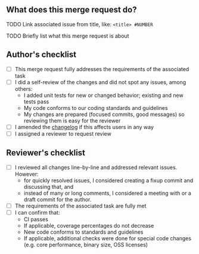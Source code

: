 ## What does this merge request do?

TODO Link associated issue from title, like: `<title> #NUMBER`

TODO Briefly list what this merge request is about

## Author's checklist

- [ ] This merge request fully addresses the requirements of the associated task
- [ ] I did a self-review of the changes and did not spot any issues, among others:
  - I added unit tests for new or changed behavior; existing and new tests pass
  - My code conforms to our coding standards and guidelines
  - My changes are prepared (focused commits, good messages) so reviewing them is easy for the reviewer
- [ ] I amended the [changelog](/objectbox/CHANGELOG.md) if this affects users in any way
- [ ] I assigned a reviewer to request review

## Reviewer's checklist

- [ ] I reviewed all changes line-by-line and addressed relevant issues. However:
  - for quickly resolved issues, I considered creating a fixup commit and discussing that, and
  - instead of many or long comments, I considered a meeting with or a draft commit for the author.
- [ ] The requirements of the associated task are fully met
- [ ] I can confirm that:
  - CI passes
  - If applicable, coverage percentages do not decrease
  - New code conforms to standards and guidelines
  - If applicable, additional checks were done for special code changes (e.g. core performance, binary size, OSS licenses)
